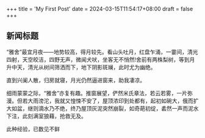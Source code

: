 +++
title = 'My First Post'
date = 2024-03-15T11:54:17+08:00
draft = false
+++

 ## 新闻标题

  “雅舍”最宜月夜——地势较高，得月较先。看山头吐月，红盘乍涌，一霎间，清光四射，天空皎洁，四野无声，微闻犬吠，坐客无不悄然!舍前有两株梨树，等到月升中天，清光从树间筛洒而下，地下阴影斑斓，此时尤为幽绝。

  直到兴阑人散，归房就寝，月光仍然逼进窗来，助我凄凉。
  
  细雨蒙蒙之际，“雅舍”亦复有趣。推窗展望，俨然米氏章法，若云若雾，一片弥漫。但若大雨滂沱，我就又惶悚不安了，屋顶浓印到处都有，起初如碗大，俄而扩大如盆，继则滴水乃不绝，终乃屋顶灰泥突然崩裂，如奇葩初绽，砉然一声而泥水下注，此刻满室狼藉，抢救无及。
  
  此种经验，已数见不鲜
